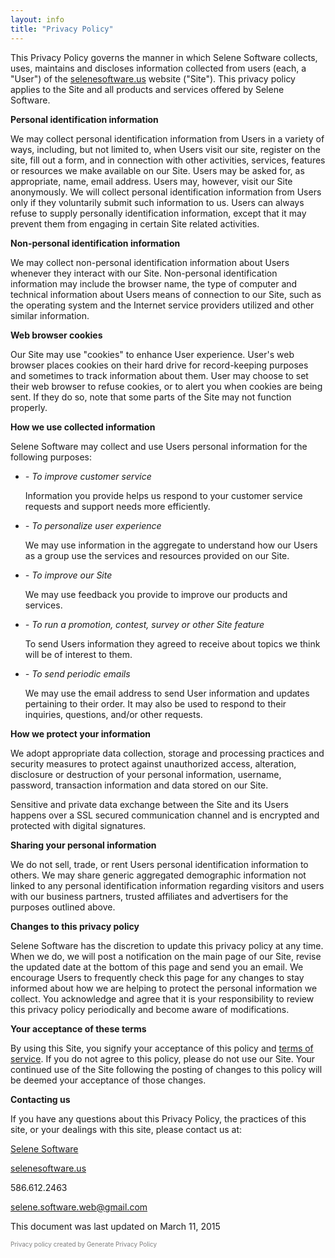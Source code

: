 ```yaml
---
layout: info
title: "Privacy Policy" 
---
```

This Privacy Policy governs the manner in which Selene Software collects, uses, maintains and discloses information collected from users (each, a "User") of the <a href="selenesoftware.us">selenesoftware.us</a> website ("Site"). This privacy policy applies to the Site and all products and services offered by Selene Software.

<b>Personal identification information</b>

We may collect personal identification information from Users in a variety of ways, including, but not limited to, when Users visit our site, register on the site, fill out a form, and in connection with other activities, services, features or resources we make available on our Site. Users may be asked for, as appropriate, name, email address. Users may, however, visit our Site anonymously. We will collect personal identification information from Users only if they voluntarily submit such information to us. Users can always refuse to supply personally identification information, except that it may prevent them from engaging in certain Site related activities.

<b>Non-personal identification information</b>

We may collect non-personal identification information about Users whenever they interact with our Site. Non-personal identification information may include the browser name, the type of computer and technical information about Users means of connection to our Site, such as the operating system and the Internet service providers utilized and other similar information.

<b>Web browser cookies</b>

Our Site may use "cookies" to enhance User experience. User's web browser places cookies on their hard drive for record-keeping purposes and sometimes to track information about them. User may choose to set their web browser to refuse cookies, or to alert you when cookies are being sent. If they do so, note that some parts of the Site may not function properly.

<b>How we use collected information</b>

Selene Software may collect and use Users personal information for the following purposes:
<ul>
	<li><i>- To improve customer service</i>

Information you provide helps us respond to your customer service requests and support needs more efficiently.</li>
	<li><i>- To personalize user experience</i>

We may use information in the aggregate to understand how our Users as a group use the services and resources provided on our Site.</li>
	<li><i>- To improve our Site</i>

We may use feedback you provide to improve our products and services.</li>
	<li><i>- To run a promotion, contest, survey or other Site feature</i>

To send Users information they agreed to receive about topics we think will be of interest to them.</li>
	<li><i>- To send periodic emails</i>

We may use the email address to send User information and updates pertaining to their order. It may also be used to respond to their inquiries, questions, and/or other requests.</li>
</ul>
<b>How we protect your information</b>

We adopt appropriate data collection, storage and processing practices and security measures to protect against unauthorized access, alteration, disclosure or destruction of your personal information, username, password, transaction information and data stored on our Site.

Sensitive and private data exchange between the Site and its Users happens over a SSL secured communication channel and is encrypted and protected with digital signatures.

<b>Sharing your personal information</b>

We do not sell, trade, or rent Users personal identification information to others. We may share generic aggregated demographic information not linked to any personal identification information regarding visitors and users with our business partners, trusted affiliates and advertisers for the purposes outlined above.

<b>Changes to this privacy policy</b>

Selene Software has the discretion to update this privacy policy at any time. When we do, we will post a notification on the main page of our Site, revise the updated date at the bottom of this page and send you an email. We encourage Users to frequently check this page for any changes to stay informed about how we are helping to protect the personal information we collect. You acknowledge and agree that it is your responsibility to review this privacy policy periodically and become aware of modifications.

<b>Your acceptance of these terms</b>

By using this Site, you signify your acceptance of this policy and <a href="http://selenesoftware.us/privacy-policy/">terms of service</a>. If you do not agree to this policy, please do not use our Site. Your continued use of the Site following the posting of changes to this policy will be deemed your acceptance of those changes.

<b>Contacting us</b>

If you have any questions about this Privacy Policy, the practices of this site, or your dealings with this site, please contact us at:

<a href="selenesoftware.us">Selene Software</a>

<a href="selenesoftware.us">selenesoftware.us</a>

586.612.2463

selene.software.web@gmail.com



This document was last updated on March 11, 2015
<div style="font-size: 10px; color: gray;">Privacy policy created by <a style="font-size: 10px; color: gray; text-decoration: none; cursor: default;" href="http://selenesoftware.us/wp-content/uploads/2015/02/www.generateprivacypolicy.com" target="_blank">Generate Privacy Policy</a></div>
